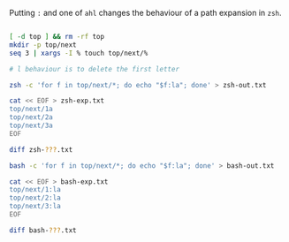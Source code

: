 Putting `:` and one of `ahl` changes the behaviour of a path expansion in `zsh`.

```sh

[ -d top ] && rm -rf top
mkdir -p top/next
seq 3 | xargs -I % touch top/next/%

# l behaviour is to delete the first letter

zsh -c 'for f in top/next/*; do echo "$f:la"; done' > zsh-out.txt

cat << EOF > zsh-exp.txt
top/next/1a
top/next/2a
top/next/3a
EOF

diff zsh-???.txt

bash -c 'for f in top/next/*; do echo "$f:la"; done' > bash-out.txt

cat << EOF > bash-exp.txt
top/next/1:la
top/next/2:la
top/next/3:la
EOF

diff bash-???.txt
```
